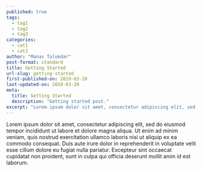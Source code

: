 ```yaml
---
published: true
tags:
  - tag1
  - tag2
  - tag3
categories:
  - cat1
  - cat2
author: "Manas Talukdar"
post-format: standard
title: Getting Started
url-slug: getting-started
first-published-on: 2019-03-20
last-updated-on: 2019-03-20
meta:
  title: Getting Started
  description: "Getting started post."
excerpt: "Lorem ipsum dolor sit amet, consectetur adipiscing elit, sed do eiusmod tempor incididunt"
---
```


Lorem ipsum dolor sit amet, consectetur adipiscing elit, sed do eiusmod tempor incididunt ut labore et dolore magna aliqua. Ut enim ad minim veniam, quis nostrud exercitation ullamco laboris nisi ut aliquip ex ea commodo consequat. Duis aute irure dolor in reprehenderit in voluptate velit esse cillum dolore eu fugiat nulla pariatur. Excepteur sint occaecat cupidatat non proident, sunt in culpa qui officia deserunt mollit anim id est laborum.
